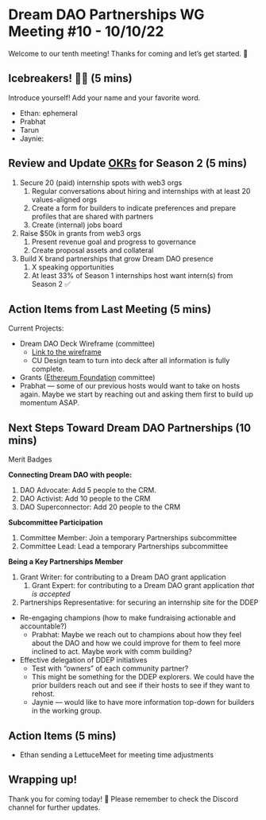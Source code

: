 # Dream DAO Partnerships WG Meeting #10 - 10/10/22

Welcome to our tenth meeting! Thanks for coming and let’s get started. 🚀

## Icebreakers! 🧊🔨 (5 mins)

Introduce yourself! Add your name and your favorite word.

- Ethan: ephemeral
- Prabhat
- Tarun
- Jaynie:

## Review and Update [OKRs](https://asana.com/resources/okr-meaning) for Season 2 (5 mins)

1. Secure 20 (paid) internship spots with web3 orgs
    1. Regular conversations about hiring and internships with at least 20 values-aligned orgs
    2. Create a form for builders to indicate preferences and prepare profiles that are shared with partners
    3. Create (internal) jobs board
2. Raise $50k in grants from web3 orgs
    1. Present revenue goal and progress to governance
    2. Create proposal assets and collateral
3. Build X brand partnerships that grow Dream DAO presence
    1. X speaking opportunities
    2. At least 33% of Season 1 internships host want intern(s) from Season 2 ✅

## Action Items from Last Meeting (5 mins)

Current Projects:

- Dream DAO Deck Wireframe (committee)
    - [Link to the wireframe](https://docs.google.com/document/d/1pJoIqRETeXQuy4-hWeX7Wr1pbrHOllGZ75gQIo_e-a4/edit)
    - CU Design team to turn into deck after all information is fully complete.
- Grants ([Ethereum Foundation](https://esp.ethereum.foundation/applicants/small-grants) committee)
- Prabhat — some of our previous hosts would want to take on hosts again. Maybe we start by reaching out and asking them first to build up momentum ASAP.

## Next Steps Toward Dream DAO Partnerships (10 mins)

Merit Badges

**Connecting Dream DAO with people:**

1. DAO Advocate: Add 5 people to the CRM.
2. DAO Activist: Add 10 people to the CRM
3. DAO Superconnector: Add 20 people to the CRM

**Subcommittee Participation**

1. Committee Member: Join a temporary Partnerships subcommittee
2. Committee Lead: Lead a temporary Partnerships subcommittee

**Being a Key Partnerships Member**

1. Grant Writer: for contributing to a Dream DAO grant application
    1. Grant Expert: for contributing to a Dream DAO grant application *that is accepted*
2. Partnerships Representative: for securing an internship site for the DDEP

- Re-engaging champions (how to make fundraising actionable and accountable?)
    - Prabhat: Maybe we reach out to champions about how they feel about the DAO and how we could improve for them to feel more inclined to act. Maybe work with comm building?
- Effective delegation of DDEP initiatives
    - Test with “owners” of each community partner?
    - This might be something for the DDEP explorers. We could have the prior builders reach out and see if their hosts to see if they want to rehost.
    - Jaynie — would like to have more information top-down for builders in the working group.

## Action Items (5 mins)

- Ethan sending a LettuceMeet for meeting time adjustments

## Wrapping up!

Thank you for coming today! 🌮
Please remember to check the Discord channel for further updates.